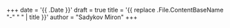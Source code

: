 +++
date = '{{ .Date }}'
draft = true
title = '{{ replace .File.ContentBaseName "-" " " | title }}'
author = "Sadykov Miron"
+++
